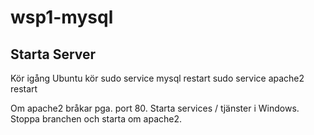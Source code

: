 # wsp1-mysql

## Starta Server

Kör igång Ubuntu
kör
  sudo service mysql restart
  sudo service apache2 restart

Om apache2 bråkar pga. port 80.
Starta services / tjänster i Windows.
Stoppa branchen och starta om apache2.
